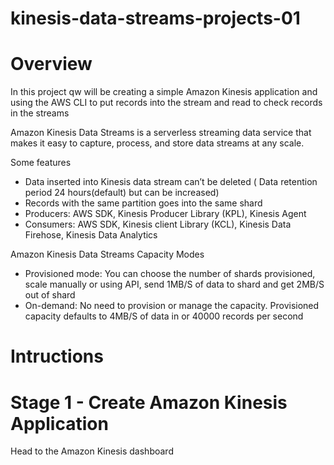 # kinesis-data-streams-projects-01

# Overview

In this project qw will be creating a simple Amazon Kinesis application and using the AWS CLI to put records into the stream and read to check records in the streams

Amazon Kinesis Data Streams is a serverless streaming data service that makes it easy to capture, process, and store data streams at any scale.

Some features
- Data inserted into Kinesis data stream can’t be deleted ( Data retention period 24 hours(default) but can be increased) 
- Records with the same partition goes into the same shard
- Producers: AWS SDK, Kinesis Producer Library (KPL), Kinesis Agent
- Consumers: AWS SDK, Kinesis client Library (KCL), Kinesis Data Firehose, Kinesis Data Analytics

Amazon Kinesis Data Streams Capacity Modes
- Provisioned mode: You can choose the number of shards provisioned, scale manually or using API, send 1MB/S of data to shard and get 2MB/S out of shard
- On-demand: No need to provision or manage the capacity. Provisioned capacity defaults to 4MB/S of data in or 40000 records per second

# Intructions 

# Stage 1 - Create Amazon Kinesis Application

Head to the Amazon Kinesis dashboard
